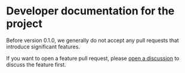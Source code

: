 # Developer documentation for the project

Before version 0.1.0, we generally do not accept any pull requests that introduce significant features.

If you want to open a feature pull request, please [open a discussion](https://github.com/orgs/MobiPkg/discussions) to discuss the feature first.
